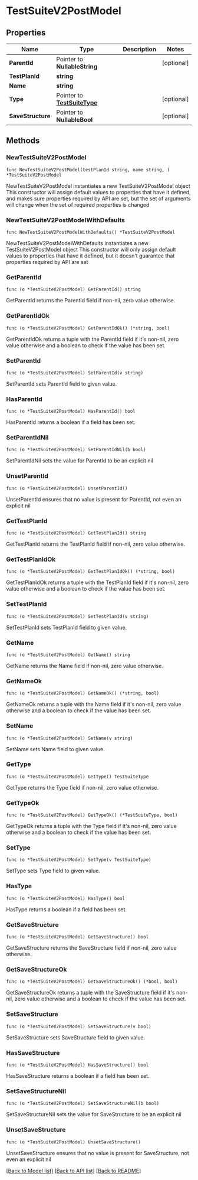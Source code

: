 # TestSuiteV2PostModel

## Properties

Name | Type | Description | Notes
------------ | ------------- | ------------- | -------------
**ParentId** | Pointer to **NullableString** |  | [optional] 
**TestPlanId** | **string** |  | 
**Name** | **string** |  | 
**Type** | Pointer to [**TestSuiteType**](TestSuiteType.md) |  | [optional] 
**SaveStructure** | Pointer to **NullableBool** |  | [optional] 

## Methods

### NewTestSuiteV2PostModel

`func NewTestSuiteV2PostModel(testPlanId string, name string, ) *TestSuiteV2PostModel`

NewTestSuiteV2PostModel instantiates a new TestSuiteV2PostModel object
This constructor will assign default values to properties that have it defined,
and makes sure properties required by API are set, but the set of arguments
will change when the set of required properties is changed

### NewTestSuiteV2PostModelWithDefaults

`func NewTestSuiteV2PostModelWithDefaults() *TestSuiteV2PostModel`

NewTestSuiteV2PostModelWithDefaults instantiates a new TestSuiteV2PostModel object
This constructor will only assign default values to properties that have it defined,
but it doesn't guarantee that properties required by API are set

### GetParentId

`func (o *TestSuiteV2PostModel) GetParentId() string`

GetParentId returns the ParentId field if non-nil, zero value otherwise.

### GetParentIdOk

`func (o *TestSuiteV2PostModel) GetParentIdOk() (*string, bool)`

GetParentIdOk returns a tuple with the ParentId field if it's non-nil, zero value otherwise
and a boolean to check if the value has been set.

### SetParentId

`func (o *TestSuiteV2PostModel) SetParentId(v string)`

SetParentId sets ParentId field to given value.

### HasParentId

`func (o *TestSuiteV2PostModel) HasParentId() bool`

HasParentId returns a boolean if a field has been set.

### SetParentIdNil

`func (o *TestSuiteV2PostModel) SetParentIdNil(b bool)`

 SetParentIdNil sets the value for ParentId to be an explicit nil

### UnsetParentId
`func (o *TestSuiteV2PostModel) UnsetParentId()`

UnsetParentId ensures that no value is present for ParentId, not even an explicit nil
### GetTestPlanId

`func (o *TestSuiteV2PostModel) GetTestPlanId() string`

GetTestPlanId returns the TestPlanId field if non-nil, zero value otherwise.

### GetTestPlanIdOk

`func (o *TestSuiteV2PostModel) GetTestPlanIdOk() (*string, bool)`

GetTestPlanIdOk returns a tuple with the TestPlanId field if it's non-nil, zero value otherwise
and a boolean to check if the value has been set.

### SetTestPlanId

`func (o *TestSuiteV2PostModel) SetTestPlanId(v string)`

SetTestPlanId sets TestPlanId field to given value.


### GetName

`func (o *TestSuiteV2PostModel) GetName() string`

GetName returns the Name field if non-nil, zero value otherwise.

### GetNameOk

`func (o *TestSuiteV2PostModel) GetNameOk() (*string, bool)`

GetNameOk returns a tuple with the Name field if it's non-nil, zero value otherwise
and a boolean to check if the value has been set.

### SetName

`func (o *TestSuiteV2PostModel) SetName(v string)`

SetName sets Name field to given value.


### GetType

`func (o *TestSuiteV2PostModel) GetType() TestSuiteType`

GetType returns the Type field if non-nil, zero value otherwise.

### GetTypeOk

`func (o *TestSuiteV2PostModel) GetTypeOk() (*TestSuiteType, bool)`

GetTypeOk returns a tuple with the Type field if it's non-nil, zero value otherwise
and a boolean to check if the value has been set.

### SetType

`func (o *TestSuiteV2PostModel) SetType(v TestSuiteType)`

SetType sets Type field to given value.

### HasType

`func (o *TestSuiteV2PostModel) HasType() bool`

HasType returns a boolean if a field has been set.

### GetSaveStructure

`func (o *TestSuiteV2PostModel) GetSaveStructure() bool`

GetSaveStructure returns the SaveStructure field if non-nil, zero value otherwise.

### GetSaveStructureOk

`func (o *TestSuiteV2PostModel) GetSaveStructureOk() (*bool, bool)`

GetSaveStructureOk returns a tuple with the SaveStructure field if it's non-nil, zero value otherwise
and a boolean to check if the value has been set.

### SetSaveStructure

`func (o *TestSuiteV2PostModel) SetSaveStructure(v bool)`

SetSaveStructure sets SaveStructure field to given value.

### HasSaveStructure

`func (o *TestSuiteV2PostModel) HasSaveStructure() bool`

HasSaveStructure returns a boolean if a field has been set.

### SetSaveStructureNil

`func (o *TestSuiteV2PostModel) SetSaveStructureNil(b bool)`

 SetSaveStructureNil sets the value for SaveStructure to be an explicit nil

### UnsetSaveStructure
`func (o *TestSuiteV2PostModel) UnsetSaveStructure()`

UnsetSaveStructure ensures that no value is present for SaveStructure, not even an explicit nil

[[Back to Model list]](../README.md#documentation-for-models) [[Back to API list]](../README.md#documentation-for-api-endpoints) [[Back to README]](../README.md)


